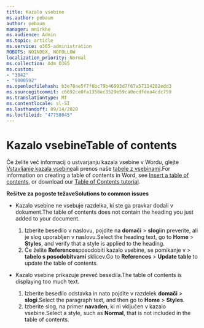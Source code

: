 ```yaml
---
title: Kazalo vsebine
ms.author: pebaum
author: pebaum
manager: mnirkhe
ms.audience: Admin
ms.topic: article
ms.service: o365-administration
ROBOTS: NOINDEX, NOFOLLOW
localization_priority: Normal
ms.collection: Adm_O365
ms.custom:
- "3042"
- "9000592"
ms.openlocfilehash: b3e78ae5f7f6bc79b46993d7f67a57114282edd3
ms.sourcegitcommit: c6692ce0fa1358ec3529e59ca0ecdfdea4cdc759
ms.translationtype: MT
ms.contentlocale: sl-SI
ms.lasthandoff: 09/14/2020
ms.locfileid: "47758045"
---
```

# <a name="table-of-contents"></a><span data-ttu-id="1fde8-102">Kazalo vsebine</span><span class="sxs-lookup"><span data-stu-id="1fde8-102">Table of contents</span></span>

<span data-ttu-id="1fde8-103">Če želite več informacij o ustvarjanju kazala vsebine v Wordu, glejte [Vstavljanje kazala vsebine](https://support.office.com/article/882e8564-0edb-435e-84b5-1d8552ccf0c0)ali prenos naše [tabele z vsebinami](https://go.microsoft.com/fwlink/?linkid=2065106).</span><span class="sxs-lookup"><span data-stu-id="1fde8-103">For information on creating a table of contents in Word, see [Insert a table of contents](https://support.office.com/article/882e8564-0edb-435e-84b5-1d8552ccf0c0), or download our [Table of Contents tutorial](https://go.microsoft.com/fwlink/?linkid=2065106).</span></span>

<span data-ttu-id="1fde8-104">**Rešitve za pogoste težave**</span><span class="sxs-lookup"><span data-stu-id="1fde8-104">**Solutions to common issues**</span></span>

- <span data-ttu-id="1fde8-105">Kazalo vsebine ne vsebuje razdelka, ki ste ga pravkar dodali v dokument.</span><span class="sxs-lookup"><span data-stu-id="1fde8-105">The table of contents does not contain the heading you just added to your document.</span></span>
  1. <span data-ttu-id="1fde8-106">Izberite besedilo v naslovu, pojdite na **domači**  >  **slogi**in preverite, ali je slog uporabljen v naslovu.</span><span class="sxs-lookup"><span data-stu-id="1fde8-106">Select the heading text, go to **Home** > **Styles**, and verify that a style is applied to the heading.</span></span>
  2. <span data-ttu-id="1fde8-107">Če želite **References**posodobiti kazalo vsebine, se pomikanje v  >  **tabelo s posodobitvami** sklicev.</span><span class="sxs-lookup"><span data-stu-id="1fde8-107">Go to **References** > **Update table** to update the table of contents.</span></span>

- <span data-ttu-id="1fde8-108">Kazalo vsebine prikazuje preveč besedila.</span><span class="sxs-lookup"><span data-stu-id="1fde8-108">The table of contents is displaying too much text.</span></span> 
  1. <span data-ttu-id="1fde8-109">Izberite besedilo odstavka in nato pojdite v razdelek **domači**  >  **slogi**.</span><span class="sxs-lookup"><span data-stu-id="1fde8-109">Select the paragraph text, and then go to **Home** > **Styles**.</span></span>
  2. <span data-ttu-id="1fde8-110">Izberite slog, na primer **navaden**, ki ni vključen v kazalo vsebine.</span><span class="sxs-lookup"><span data-stu-id="1fde8-110">Select a style, such as **Normal**, that is not included in the table of contents.</span></span>